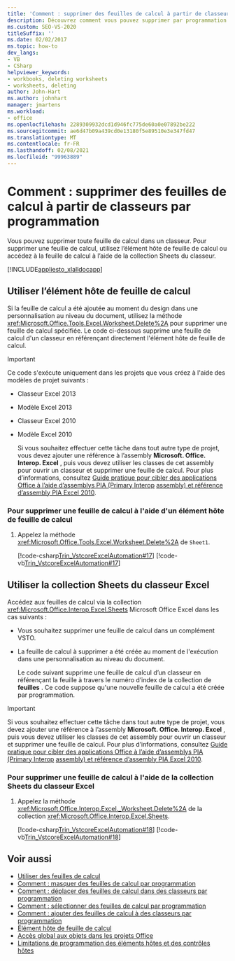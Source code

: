```yaml
---
title: 'Comment : supprimer des feuilles de calcul à partir de classeurs par programmation'
description: Découvrez comment vous pouvez supprimer par programmation une feuille de calcul dans un classeur Microsoft Excel à l’aide de l’élément hôte de feuille de calcul, par exemple.
ms.custom: SEO-VS-2020
titleSuffix: ''
ms.date: 02/02/2017
ms.topic: how-to
dev_langs:
- VB
- CSharp
helpviewer_keywords:
- workbooks, deleting worksheets
- worksheets, deleting
author: John-Hart
ms.author: johnhart
manager: jmartens
ms.workload:
- office
ms.openlocfilehash: 2289309932dcd1d946fc775de60a0e07892be222
ms.sourcegitcommit: ae6d47b09a439cd0e13180f5e89510e3e347fd47
ms.translationtype: MT
ms.contentlocale: fr-FR
ms.lasthandoff: 02/08/2021
ms.locfileid: "99963889"
---
```

# <a name="how-to-programmatically-delete-worksheets-from-workbooks"></a>Comment : supprimer des feuilles de calcul à partir de classeurs par programmation
  Vous pouvez supprimer toute feuille de calcul dans un classeur. Pour supprimer une feuille de calcul, utilisez l’élément hôte de feuille de calcul ou accédez à la feuille de calcul à l’aide de la collection Sheets du classeur.

 [!INCLUDE[appliesto_xlalldocapp](includes/appliesto-xlalldocapp-md.md)]

## <a name="use-the-worksheet-host-item"></a>Utiliser l’élément hôte de feuille de calcul
 Si la feuille de calcul a été ajoutée au moment du design dans une personnalisation au niveau du document, utilisez la méthode <xref:Microsoft.Office.Tools.Excel.Worksheet.Delete%2A> pour supprimer une feuille de calcul spécifiée. Le code ci-dessous supprime une feuille de calcul d'un classeur en référençant directement l'élément hôte de feuille de calcul.

> [!IMPORTANT]
> Ce code s'exécute uniquement dans les projets que vous créez à l'aide des modèles de projet suivants :
>
> - Classeur Excel 2013
> - Modèle Excel 2013
> - Classeur Excel 2010
> - Modèle Excel 2010
>
>   Si vous souhaitez effectuer cette tâche dans tout autre type de projet, vous devez ajouter une référence à l’assembly **Microsoft. Office. Interop. Excel** , puis vous devez utiliser les classes de cet assembly pour ouvrir un classeur et supprimer une feuille de calcul. Pour plus d’informations, consultez [Guide pratique pour cibler des applications Office à l’aide d’assemblys PIA (Primary Interop](how-to-target-office-applications-through-primary-interop-assemblies.md) [assembly) et référence d’assembly PIA Excel 2010](office-primary-interop-assemblies.md).

### <a name="to-delete-a-worksheet-by-using-a-worksheet-host-item"></a>Pour supprimer une feuille de calcul à l'aide d'un élément hôte de feuille de calcul

1. Appelez la méthode <xref:Microsoft.Office.Tools.Excel.Worksheet.Delete%2A> de `Sheet1`.

     [!code-csharp[Trin_VstcoreExcelAutomation#17](codesnippet/CSharp/Trin_VstcoreExcelAutomationCS/Sheet1.cs#17)]
     [!code-vb[Trin_VstcoreExcelAutomation#17](codesnippet/VisualBasic/Trin_VstcoreExcelAutomation/Sheet1.vb#17)]

## <a name="use-the-sheets-collection-of-the-excel-workbook"></a>Utiliser la collection Sheets du classeur Excel
 Accédez aux feuilles de calcul via la collection <xref:Microsoft.Office.Interop.Excel.Sheets> Microsoft Office Excel dans les cas suivants :

- Vous souhaitez supprimer une feuille de calcul dans un complément VSTO.

- La feuille de calcul à supprimer a été créée au moment de l'exécution dans une personnalisation au niveau du document.

  Le code suivant supprime une feuille de calcul d’un classeur en référençant la feuille à travers le numéro d’index de la collection de **feuilles** . Ce code suppose qu'une nouvelle feuille de calcul a été créée par programmation.

> [!IMPORTANT]
> Si vous souhaitez effectuer cette tâche dans tout autre type de projet, vous devez ajouter une référence à l’assembly **Microsoft. Office. Interop. Excel** , puis vous devez utiliser les classes de cet assembly pour ouvrir un classeur et supprimer une feuille de calcul. Pour plus d’informations, consultez [Guide pratique pour cibler des applications Office à l’aide d’assemblys PIA (Primary Interop](how-to-target-office-applications-through-primary-interop-assemblies.md) [assembly) et référence d’assembly PIA Excel 2010](office-primary-interop-assemblies.md).

### <a name="to-delete-a-worksheet-by-using-the-sheets-collection-of-the-excel-workbook"></a>Pour supprimer une feuille de calcul à l'aide de la collection Sheets du classeur Excel

1. Appelez la méthode <xref:Microsoft.Office.Interop.Excel._Worksheet.Delete%2A> de la collection <xref:Microsoft.Office.Interop.Excel.Sheets>.

     [!code-csharp[Trin_VstcoreExcelAutomation#18](codesnippet/CSharp/Trin_VstcoreExcelAutomationCS/Sheet1.cs#18)]
     [!code-vb[Trin_VstcoreExcelAutomation#18](codesnippet/VisualBasic/Trin_VstcoreExcelAutomation/Sheet1.vb#18)]

## <a name="see-also"></a>Voir aussi
- [Utiliser des feuilles de calcul](working-with-worksheets.md)
- [Comment : masquer des feuilles de calcul par programmation](how-to-programmatically-hide-worksheets.md)
- [Comment : déplacer des feuilles de calcul dans des classeurs par programmation](how-to-programmatically-move-worksheets-within-workbooks.md)
- [Comment : sélectionner des feuilles de calcul par programmation](how-to-programmatically-select-worksheets.md)
- [Comment : ajouter des feuilles de calcul à des classeurs par programmation](how-to-programmatically-add-new-worksheets-to-workbooks.md)
- [Élément hôte de feuille de calcul](worksheet-host-item.md)
- [Accès global aux objets dans les projets Office](global-access-to-objects-in-office-projects.md)
- [Limitations de programmation des éléments hôtes et des contrôles hôtes](programmatic-limitations-of-host-items-and-host-controls.md)
